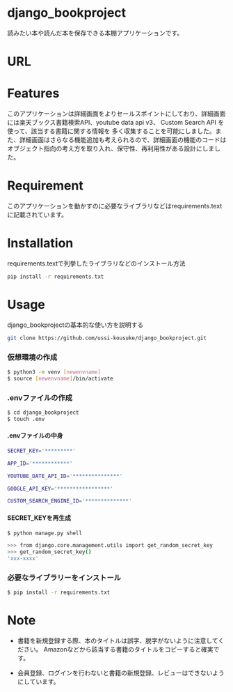 # django_bookproject  

読みたい本や読んだ本を保存できる本棚アプリケーションです。


# URL  



# Features  

このアプリケーションは詳細画面をよりセールスポイントにしており、詳細画面には楽天ブックス書籍検索API、youtube data api v3、 Custom Search API を使って、該当する書籍に関する情報を
多く収集することを可能にしました。また、詳細画面はさらなる機能追加も考えられるので、詳細画面の機能のコードはオブジェクト指向の考え方を取り入れ、保守性、再利用性がある設計にしました。

# Requirement  

このアプリケーションを動かすのに必要なライブラリなどはrequirements.textに記載されています。

# Installation

requirements.textで列挙したライブラリなどのインストール方法

```bash
pip install -r requirements.txt
```

# Usage

django_bookprojectの基本的な使い方を説明する

```bash
git clone https://github.com/ussi-kousuke/django_bookproject.git
```
### 仮想環境の作成

```bash
$ python3 -m venv [newenvname]
$ source [newenvname]/bin/activate
```
### .envファイルの作成  
```bash
$ cd django_bookproject
$ touch .env
```
#### .envファイルの中身
```bash
SECRET_KEY='*********'

APP_ID='************'

YOUTUBE_DATE_API_ID='***************'

GOOGLE_API_KEY='*****************'

CUSTOM_SEARCH_ENGINE_ID='**************'

```
#### SECRET_KEYを再生成
```bash
$ python manage.py shell
```
```bash
>>> from django.core.management.utils import get_random_secret_key
>>> get_random_secret_key()
'xxx-xxxx'
```


### 必要なライブラリーをインストール
```bash
$ pip install -r requirements.txt
```

# Note

* 書籍を新規登録する際、本のタイトルは誤字、脱字がないように注意してください。
  Amazonなどから該当する書籍のタイトルをコピーすると確実です。

* 会員登録、ログインを行わないと書籍の新規登録、レビューはできないようにしています。






